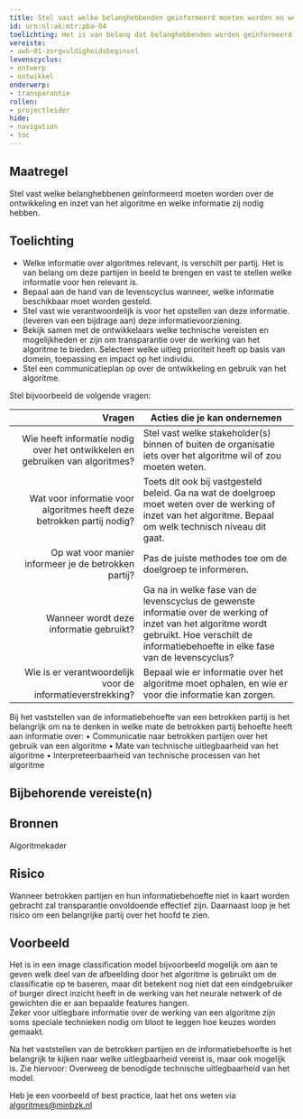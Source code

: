```yaml
---
title: Stel vast welke belanghebbenden geïnformeerd moeten worden en welke informatie zij nodig hebben. 
id: urn:nl:ak:mtr:pba-04
toelichting: Het is van belang dat belanghebbenden worden geïnformeerd over de ontwikkeling en inzet van algoritmes binnen de organisatie. 
vereiste:
- awb-01-zorgvuldigheidsbeginsel
levenscyclus: 
- ontwerp
- ontwikkel
onderwerp:
- transparantie
rollen:
- projectleider
hide:
- navigation
- toc
---
```


<!-- Let op! onderstaande regel met 'tags' niet weghalen! Deze maakt automatisch de knopjes op basis van de metadata  -->
<!-- tags -->

## Maatregel
<!-- Vul hier een omschrijving in van wat deze maatregel inhoudt. -->
Stel vast welke belanghebbenen geïnformeerd moeten worden over de ontwikkeling en inzet van het algoritme en welke informatie zij nodig hebben. 

## Toelichting 
<!-- Geef hier een toelichting van deze maatregel -->
-	Welke informatie over algoritmes relevant, is verschilt per partij. Het is van belang om deze partijen in beeld te brengen en vast te stellen welke informatie voor hen relevant is. 
-	Bepaal aan de hand van de levenscyclus wanneer, welke informatie beschikbaar moet worden gesteld. 
-	Stel vast wie verantwoordelijk is voor het opstellen van deze informatie. (leveren van een bijdrage aan) deze informatievoorziening. 
-	Bekijk samen met de ontwikkelaars welke technische vereisten en mogelijkheden er zijn om transparantie over de werking van het algoritme te bieden. Selecteer welke uitleg prioriteit heeft op basis van domein, toepassing en impact op het individu.   
-	Stel een communicatieplan op over de ontwikkeling en gebruik van het algoritme. 

Stel bijvoorbeeld de volgende vragen:

| Vragen	| Acties die je kan ondernemen |
| ----------------:|---------------|
| Wie heeft informatie nodig over het ontwikkelen en gebruiken van algoritmes? |	Stel vast welke stakeholder(s) binnen of buiten de organisatie iets over het algoritme wil of zou moeten weten. |
| Wat voor informatie voor algoritmes heeft deze betrokken partij nodig? | Toets dit ook bij vastgesteld beleid. 	Ga na wat de doelgroep moet weten over de werking of inzet van het algoritme. Bepaal om welk technisch niveau dit gaat. |
| Op wat voor manier informeer je de betrokken partij?	| Pas de juiste methodes toe om de doelgroep te informeren. |
| Wanneer wordt deze informatie gebruikt? | Ga na in welke fase van de levenscyclus de gewenste informatie over de werking of inzet van het algoritme wordt gebruikt. Hoe verschilt de informatiebehoefte in elke fase van de levenscyclus? |
| Wie is er verantwoordelijk voor de informatieverstrekking? | Bepaal wie er informatie over het algoritme moet ophalen, en wie er voor die informatie kan zorgen. |

Bij het vaststellen van de informatiebehoefte van een betrokken partij is het belangrijk om na te denken in welke mate de betrokken partij behoefte heeft aan informatie over:
•	Communicatie naar betrokken partijen over het gebruik van een algoritme
•	Mate van technische uitlegbaarheid van het algoritme
•	Interpreteerbaarheid van technische processen van het algoritme

## Bijbehorende vereiste(n)
<!-- Hier volgt een lijst met vereisten op basis van de in de metadata ingevulde vereiste -->

<!-- Let op! onderstaande regel met 'list_vereisten_on_maatregelen_page' niet weghalen! Deze maakt automatisch een lijst van bijbehorende verseisten op basis van de metadata  -->
<!-- list_vereisten_on_maatregelen_page -->

## Bronnen 
<!-- Vul hier de relevante bronnen in voor deze maatregel -->
Algoritmekader
  
## Risico 
<!-- vul hier het specifieke risico in dat kan worden gemitigeerd met behulp van deze maatregel -->
Wanneer betrokken partijen en hun informatiebehoefte niet in kaart worden gebracht zal transparantie onvoldoende effectief zijn. 
Daarnaast loop je het risico om een belangrijke partij over het hoofd te zien.

## Voorbeeld
<!-- Voeg hier een voorbeeld toe, door er bijvoorbeeld naar te verwijzen -->

Het is in een image classification model bijvoorbeeld mogelijk om aan te geven welk deel van de afbeelding door het algoritme is gebruikt om de classificatie op te baseren, maar dit betekent nog niet dat een eindgebruiker of burger direct inzicht heeft in de werking van het neurale netwerk of de gewichten die er aan bepaalde features hangen.  
Zeker voor uitlegbare informatie over de werking van een algoritme zijn soms speciale technieken nodig om bloot te leggen hoe keuzes worden gemaakt. 

Na het vaststellen van de betrokken partijen en de informatiebehoefte is het belangrijk te kijken naar welke uitlegbaarheid vereist is, maar ook mogelijk is. Zie hiervoor: Overweeg de benodigde technische uitlegbaarheid van het model.

Heb je een voorbeeld of best practice, laat het ons weten via [algoritmes@minbzk.nl](mailto:algoritmes@minbzk.nl)


